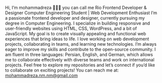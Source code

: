 Hi, I’m mohammadreza 🥱👋🏾
you can call me Rio
Frontend Developer & Designer
Computer Engineering Student | Web Development Enthusiast
I’m a passionate frontend developer and designer, currently pursuing my degree in Computer Engineering. 
I specialize in building responsive and user-friendly websites using HTML, CSS, WordPress, and a bit of JavaScript. 
My goal is to create visually appealing and functional web experiences that bring ideas to life.
I love working on web development projects, collaborating in teams, and learning new technologies. 
I’m always eager to improve my skills and contribute to the open-source community.
I am fluent in three languages: Persian, English, and German, which allows me to collaborate effectively with diverse teams and work on international projects.
Feel free to explore my repositories and let’s connect if you’d like to collaborate on exciting projects!
You can reach me at: mohammadreza.nm.nm@gmail.com